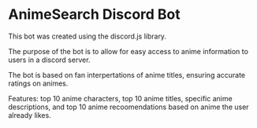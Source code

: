 # AnimeSearch Discord Bot

This bot was created using the discord.js library. 

The purpose of the bot is to allow for easy access to anime information to users in a discord server.

The bot is based on fan interpertations of anime titles, ensuring accurate ratings on animes.

Features: top 10 anime characters, top 10 anime titles, specific anime descriptions, and top 10 anime recoomendations based on anime the user already likes.
